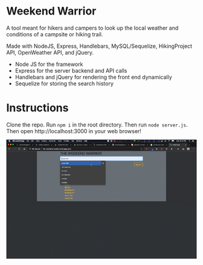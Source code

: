 # Weekend Warrior
A tool meant for hikers and campers to look up the local weather and conditions of a campsite or hiking trail.

Made with NodeJS, Express, Handlebars, MySQL/Sequelize, HikingProject API, OpenWeather API, and jQuery.

- Node JS for the framework
- Express for the server backend and API calls
- Handlebars and jQuery for rendering the front end dynamically
- Sequelize for storing the search history

# Instructions
Clone the repo. Run `npm i` in the root directory. Then run `node server.js`. Then open http://localhost:3000 in your web browser!

![Example Gif](./ww-gif.gif)
